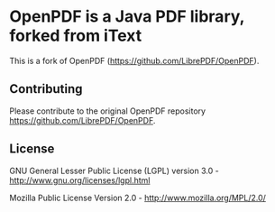 # OpenPDF is a Java PDF library, forked from iText #

This is a fork of OpenPDF (https://github.com/LibrePDF/OpenPDF).

## Contributing ##

Please contribute to the original OpenPDF repository https://github.com/LibrePDF/OpenPDF.

## License ##

GNU General Lesser Public License (LGPL) version 3.0 - http://www.gnu.org/licenses/lgpl.html

Mozilla Public License Version 2.0 - http://www.mozilla.org/MPL/2.0/
